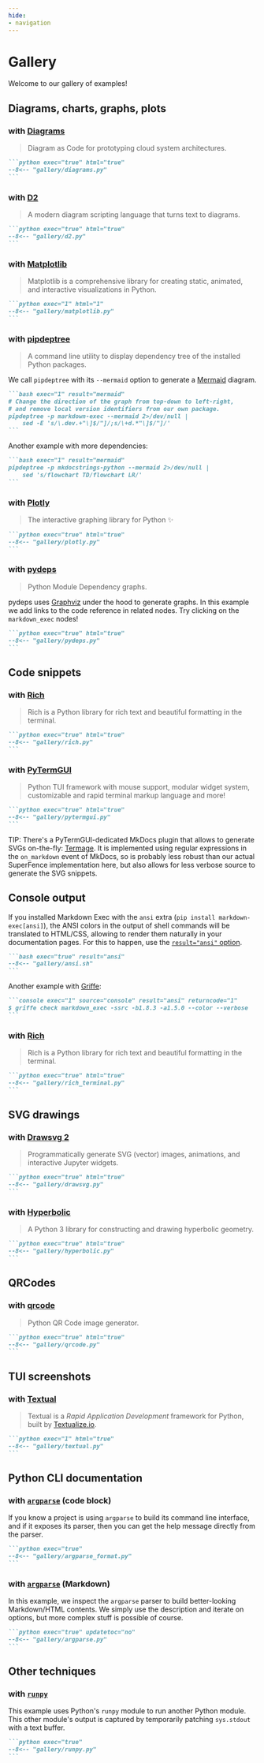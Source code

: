 ```yaml
---
hide:
- navigation
---
```


# Gallery

Welcome to our gallery of examples!

## Diagrams, charts, graphs, plots

### with [Diagrams](https://github.com/mingrammer/diagrams)

> Diagram as Code for prototyping cloud system architectures.

````md exec="1" source="tabbed-right"
```python exec="true" html="true"
--8<-- "gallery/diagrams.py"
```
````

### with [D2](https://d2lang.com/)

> A modern diagram scripting language that turns text to diagrams. 

````md exec="1" source="tabbed-right"
```python exec="true" html="true"
--8<-- "gallery/d2.py"
```
````

### with [Matplotlib](https://matplotlib.org/)

> Matplotlib is a comprehensive library for creating static, animated, and interactive visualizations in Python.

````md exec="1" source="tabbed-right"
```python exec="1" html="1"
--8<-- "gallery/matplotlib.py"
```
````

### with [pipdeptree](https://github.com/tox-dev/pipdeptree)

> A command line utility to display dependency tree of the installed Python packages.

We call `pipdeptree` with its `--mermaid` option to generate a [Mermaid](https://mermaid.js.org/) diagram.

````md exec="1" source="tabbed-right"
```bash exec="1" result="mermaid"
# Change the direction of the graph from top-down to left-right,
# and remove local version identifiers from our own package.
pipdeptree -p markdown-exec --mermaid 2>/dev/null |
    sed -E 's/\.dev.+"\]$/"]/;s/\+d.*"\]$/"]/'
```
````

Another example with more dependencies:

````md exec="1" source="tabbed-right"
```bash exec="1" result="mermaid"
pipdeptree -p mkdocstrings-python --mermaid 2>/dev/null |
    sed 's/flowchart TD/flowchart LR/'
```
````

### with [Plotly](https://plotly.com/python/)

> The interactive graphing library for Python ✨

````md exec="1" source="tabbed-right"
```python exec="true" html="true"
--8<-- "gallery/plotly.py"
```
````

### with [pydeps](https://github.com/thebjorn/pydeps)

> Python Module Dependency graphs.

pydeps uses [Graphviz](https://graphviz.org/) under the hood to generate graphs. In this example we add links to the code reference in related nodes. Try clicking on the `markdown_exec` nodes!

````md exec="1" source="tabbed-right"
```python exec="true" html="true"
--8<-- "gallery/pydeps.py"
```
````

## Code snippets

### with [Rich](https://github.com/Textualize/rich)

> Rich is a Python library for rich text and beautiful formatting in the terminal.

````md exec="1" source="tabbed-right"
```python exec="true" html="true"
--8<-- "gallery/rich.py"
```
````

### with [PyTermGUI](https://github.com/bczsalba/pytermgui)

> Python TUI framework with mouse support, modular widget system, customizable and rapid terminal markup language and more!

````md exec="1" source="tabbed-right"
```python exec="true" html="true"
--8<-- "gallery/pytermgui.py"
```
````

TIP: There's a PyTermGUI-dedicated MkDocs plugin that allows to generate SVGs on-the-fly: [Termage](https://github.com/bczsalba/Termage). It is implemented using regular expressions in the `on_markdown` event of MkDocs, so is probably less robust than our actual SuperFence implementation here, but also allows for less verbose source to generate the SVG snippets.

## Console output

If you installed Markdown Exec with the `ansi` extra (`pip install markdown-exec[ansi]`), the ANSI colors in the output of shell commands will be translated to HTML/CSS, allowing to render them naturally in your documentation pages. For this to happen, use the [`result="ansi"` option](http://localhost:8000/markdown-exec/usage/#wrap-result-in-a-code-block).

````md exec="1" source="tabbed-right"
```bash exec="true" result="ansi"
--8<-- "gallery/ansi.sh"
```
````

Another example with [Griffe](https://mkdocstrings.github.io/griffe/):

````md exec="1" source="tabbed-right"
```console exec="1" source="console" result="ansi" returncode="1"
$ griffe check markdown_exec -ssrc -b1.8.3 -a1.5.0 --color --verbose
```
````

### with [Rich](https://github.com/Textualize/rich)

> Rich is a Python library for rich text and beautiful formatting in the terminal.

````md exec="1" source="tabbed-right"
```python exec="true" html="true"
--8<-- "gallery/rich_terminal.py"
```
````

## SVG drawings

### with [Drawsvg 2](https://github.com/cduck/drawsvg)

> Programmatically generate SVG (vector) images, animations, and interactive Jupyter widgets.

````md exec="1" source="tabbed-right"
```python exec="true" html="true"
--8<-- "gallery/drawsvg.py"
```
````

### with [Hyperbolic](https://github.com/cduck/hyperbolic)

> A Python 3 library for constructing and drawing hyperbolic geometry.

````md exec="1" source="tabbed-right"
```python exec="true" html="true"
--8<-- "gallery/hyperbolic.py"
```
````

## QRCodes

### with [qrcode](https://pypi.org/project/qrcode/)

> Python QR Code image generator.

````md exec="1" source="tabbed-right"
```python exec="true" html="true"
--8<-- "gallery/qrcode.py"
```
````

## TUI screenshots

### with [Textual](https://github.com/Textualize/textual)

> Textual is a *Rapid Application Development* framework for Python, built by [Textualize.io](https://www.textualize.io/).

````md exec="1" source="tabbed-right"
```python exec="1" html="true"
--8<-- "gallery/textual.py"
```
````

## Python CLI documentation

### with [`argparse`](https://docs.python.org/3/library/argparse.html#module-argparse) (code block)

If you know a project is using `argparse` to build its command line interface, and if it exposes its parser, then you can get the help message directly from the parser.

````md exec="1" source="tabbed-right"
```python exec="true"
--8<-- "gallery/argparse_format.py"
```
````

### with [`argparse`](https://docs.python.org/3/library/argparse.html#module-argparse) (Markdown)

In this example, we inspect the `argparse` parser to build better-looking Markdown/HTML contents. We simply use the description and iterate on options, but more complex stuff is possible of course.

````md exec="1" source="tabbed-right"
```python exec="true" updatetoc="no"
--8<-- "gallery/argparse.py"
```
````

## Other techniques

### with [`runpy`](https://docs.python.org/3/library/runpy.html#module-runpy)

This example uses Python's `runpy` module to run another Python module. This other module's output is captured by temporarily patching `sys.stdout` with a text buffer.

````md exec="1" source="tabbed-right"
```python exec="true"
--8<-- "gallery/runpy.py"
```
````
